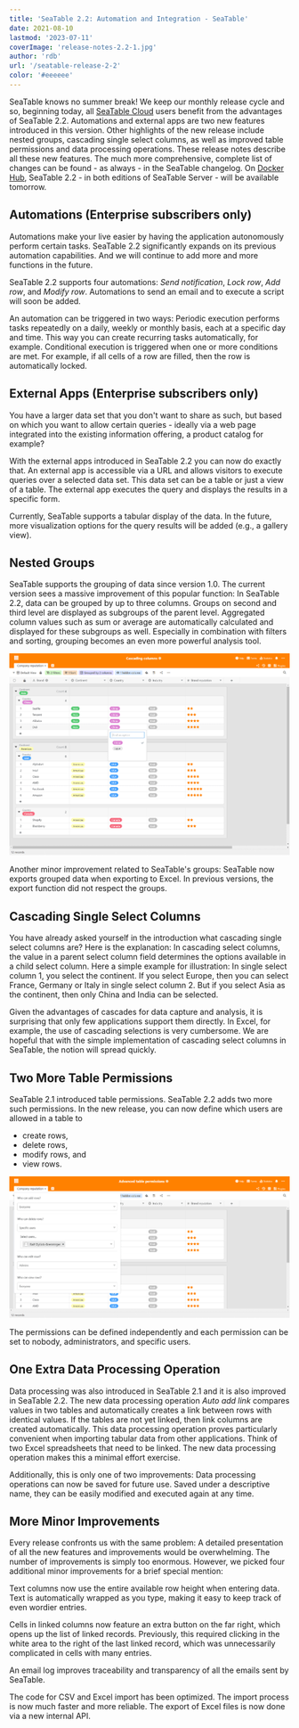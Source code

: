 ```yaml
---
title: 'SeaTable 2.2: Automation and Integration - SeaTable'
date: 2021-08-10
lastmod: '2023-07-11'
coverImage: 'release-notes-2.2-1.jpg'
author: 'rdb'
url: '/seatable-release-2-2'
color: '#eeeeee'
---
```


SeaTable knows no summer break! We keep our monthly release cycle and so, beginning today, all [SeaTable Cloud](https://cloud.seatable.io) users benefit from the advantages of SeaTable 2.2. Automations and external apps are two new features introduced in this version. Other highlights of the new release include nested groups, cascading single select columns, as well as improved table permissions and data processing operations. These release notes describe all these new features. The much more comprehensive, complete list of changes can be found - as always - in the SeaTable changelog. On [Docker Hub](https://hub.docker.com/u/seatable/), SeaTable 2.2 - in both editions of SeaTable Server - will be available tomorrow.

## Automations (Enterprise subscribers only)

Automations make your live easier by having the application autonomously perform certain tasks. SeaTable 2.2 significantly expands on its previous automation capabilities. And we will continue to add more and more functions in the future.

SeaTable 2.2 supports four automations: _Send notification_, _Lock row_, _Add row_, and _Modify row_. Automations to send an email and to execute a script will soon be added.

An automation can be triggered in two ways: Periodic execution performs tasks repeatedly on a daily, weekly or monthly basis, each at a specific day and time. This way you can create recurring tasks automatically, for example. Conditional execution is triggered when one or more conditions are met. For example, if all cells of a row are filled, then the row is automatically locked.

## External Apps (Enterprise subscribers only)

You have a larger data set that you don't want to share as such, but based on which you want to allow certain queries - ideally via a web page integrated into the existing information offering, a product catalog for example?

With the external apps introduced in SeaTable 2.2 you can now do exactly that. An external app is accessible via a URL and allows visitors to execute queries over a selected data set. This data set can be a table or just a view of a table. The external app executes the query and displays the results in a specific form.

Currently, SeaTable supports a tabular display of the data. In the future, more visualization options for the query results will be added (e.g., a gallery view).

## Nested Groups

SeaTable supports the grouping of data since version 1.0. The current version sees a massive improvement of this popular function: In SeaTable 2.2, data can be grouped by up to three columns. Groups on second and third level are displayed as subgroups of the parent level. Aggregated column values such as sum or average are automatically calculated and displayed for these subgroups as well. Especially in combination with filters and sorting, grouping becomes an even more powerful analysis tool.

![Cascading columns and nested groups](images/Cascading-columns.png)

Another minor improvement related to SeaTable's groups: SeaTable now exports grouped data when exporting to Excel. In previous versions, the export function did not respect the groups.

## Cascading Single Select Columns

You have already asked yourself in the introduction what cascading single select columns are? Here is the explanation: In cascading select columns, the value in a parent select column field determines the options available in a child select column. Here a simple example for illustration: In single select column 1, you select the continent. If you select Europe, then you can select France, Germany or Italy in single select column 2. But if you select Asia as the continent, then only China and India can be selected.

Given the advantages of cascades for data capture and analysis, it is surprising that only few applications support them directly. In Excel, for example, the use of cascading selections is very cumbersome. We are hopeful that with the simple implementation of cascading select columns in SeaTable, the notion will spread quickly.

## Two More Table Permissions

SeaTable 2.1 introduced table permissions. SeaTable 2.2 adds two more such permissions. In the new release, you can now define which users are allowed in a table to

- create rows,
- delete rows,
- modify rows, and
- view rows.

![Advanced table permissions](images/Advanced-table-permissions.png)

The permissions can be defined independently and each permission can be set to nobody, administrators, and specific users.

## One Extra Data Processing Operation

Data processing was also introduced in SeaTable 2.1 and it is also improved in SeaTable 2.2. The new data processing operation _Auto add link_ compares values in two tables and automatically creates a link between rows with identical values. If the tables are not yet linked, then link columns are created automatically. This data processing operation proves particularly convenient when importing tabular data from other applications. Think of two Excel spreadsheets that need to be linked. The new data processing operation makes this a minimal effort exercise.

Additionally, this is only one of two improvements: Data processing operations can now be saved for future use. Saved under a descriptive name, they can be easily modified and executed again at any time.

## More Minor Improvements

Every release confronts us with the same problem: A detailed presentation of all the new features and improvements would be overwhelming. The number of improvements is simply too enormous. However, we picked four additional minor improvements for a brief special mention:

Text columns now use the entire available row height when entering data. Text is automatically wrapped as you type, making it easy to keep track of even wordier entries.

Cells in linked columns now feature an extra button on the far right, which opens up the list of linked records. Previously, this required clicking in the white area to the right of the last linked record, which was unnecessarily complicated in cells with many entries.

An email log improves traceability and transparency of all the emails sent by SeaTable.

The code for CSV and Excel import has been optimized. The import process is now much faster and more reliable. The export of Excel files is now done via a new internal API.
